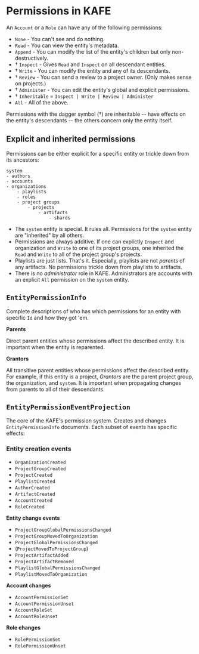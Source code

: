 # Permissions in KAFE

An `Account` or a `Role` can have any of the following permissions:

- `None` - You can't see and do nothing.
- `Read` - You can view the entity's metadata.
- `Append` - You can modify the list of the entity's children but only non-destructively.
- † `Inspect` - Gives `Read` and `Inspect` on all descendant entities.
- † `Write` - You can modify the entity and any of its descendants.
- † `Review` - You can send a review to a project owner. (Only makes sense on projects.)
- † `Administer` - You can edit the entity's global and explicit permissions.
- † `Inheritable` = `Inspect | Write | Review | Administer`
- `All` - All of the above.

Permissions with the dagger symbol (†) are inheritable -- have effects on the entity's descendants -- the others concern only the entity itself.

## Explicit and inherited permissions

Permissions can be either explicit for a specific entity or trickle down from its ancestors:

```
system
- authors
- accounts
- organizations
    - playlists
    - roles
    - project groups
        - projects
            - artifacts
                - shards
```

- The `system` entity is special. It rules all. Permissions for the `system` entity are "inherited" by all others.
- Permissions are always additive. If one can explictly `Inspect` and organization and `Write` to one of its project groups, one inherited the `Read` and `Write` to all of the project group's projects.
- Playlists are just lists. That's it. Especially, playlists are not _parents_ of any artifacts. No permissions trickle down from playlists to artifacts.
- There is no _administrator_ role in KAFE. Administrators are accounts with an explicit `All` permission on the `system` entity.

## `EntityPermissionInfo`

Complete descriptions of who has which permissions for an entity with specific `Id` and how they got 'em. 

**Parents**

Direct parent entities whose permissions affect the described entity.
It is important when the entity is reparented.

**Grantors**

All transitive parent entities whose permissions affect the described entity.
For example, if this entity is a project, _Grantors_ are the parent project group, the organization, and `system`.
It is important when propagating changes from parents to all of their descendants.


## `EntityPermissionEventProjection`

The core of the KAFE's permission system.
Creates and changes `EntityPermissionInfo` documents.
Each subset of events has specific effects:

### Entity creation events

- `OrganizationCreated`
- `ProjectGroupCreated`
- `ProjectCreated`
- `PlaylistCreated`
- `AuthorCreated`
- `ArtifactCreated`
- `AccountCreated`
- `RoleCreated`



**Entity change events**
- `ProjectGroupGlobalPermissionsChanged`
- `ProjectGroupMovedToOrganization`
- `ProjectGlobalPermissionsChanged`
- (`ProjectMovedToProjectGroup`)
- `ProjectArtifactAdded`
- `ProjectArtifactRemoved`
- `PlaylistGlobalPermissionsChanged`
- `PlaylistMovedToOrganization`

**Account changes**
- `AccountPermissionSet`
- `AccountPermissionUnset`
- `AccountRoleSet`
- `AccountRoleUnset`

**Role changes**
- `RolePermissionSet`
- `RolePermissionUnset`
